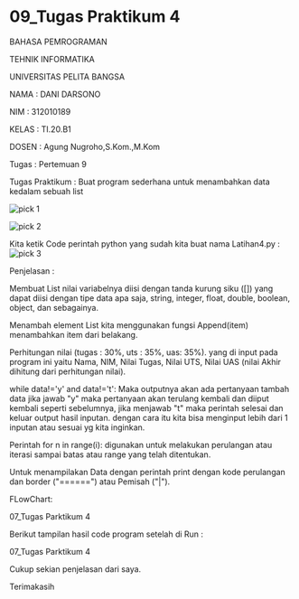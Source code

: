 
# 09_Tugas Praktikum 4
BAHASA PEMROGRAMAN

TEHNIK INFORMATIKA

UNIVERSITAS PELITA BANGSA

NAMA : DANI DARSONO

NIM : 312010189

KELAS : TI.20.B1

DOSEN : Agung Nugroho,S.Kom.,M.Kom

Tugas : Pertemuan 9

Tugas Praktikum : Buat program sederhana untuk menambahkan data kedalam sebuah list

![pick 1](https://user-images.githubusercontent.com/73014427/100328509-2fcc0d80-2fff-11eb-8e6f-a1890fabb700.png)

![pick 2](https://user-images.githubusercontent.com/73014427/100328530-33f82b00-2fff-11eb-9bc2-e65b6e12b6b4.png)

Kita ketik Code perintah python yang sudah kita buat nama Latihan4.py :
![pick 3](https://user-images.githubusercontent.com/73014427/100328554-39ee0c00-2fff-11eb-83e1-dea494b9d796.png)

Penjelasan :

Membuat List nilai variabelnya diisi dengan tanda kurung siku ([]) yang dapat diisi dengan tipe data apa saja, string, integer, float, double, boolean, object, dan sebagainya.

Menambah element List kita menggunakan fungsi Append(item) menambahkan item dari belakang.

Perhitungan nilai (tugas : 30%, uts : 35%, uas: 35%). yang di input pada program ini yaitu Nama, NIM, Nilai Tugas, Nilai UTS, Nilai UAS (nilai Akhir dihitung dari perhitungan nilai).

while data!='y' and data!='t': Maka outputnya akan ada pertanyaan tambah data jika jawab "y" maka pertanyaan akan terulang kembali dan diiput kembali seperti sebelumnya, jika menjawab "t" maka perintah selesai dan keluar output hasil inputan. dengan cara itu kita bisa menginput lebih dari 1 inputan atau sesuai yg kita inginkan.

Perintah for n in range(i): digunakan untuk melakukan perulangan atau iterasi sampai batas atau range yang telah ditentukan.

Untuk menampilakan Data dengan perintah print dengan kode perulangan dan border ("======") atau Pemisah ("|").

FLowChart:

07_Tugas Parktikum 4

Berikut tampilan hasil code program setelah di Run :

07_Tugas Parktikum 4

Cukup sekian penjelasan dari saya.

Terimakasih
